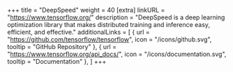 +++
title = "DeepSpeed"
weight = 40
[extra]
linkURL = "https://www.tensorflow.org/"
description = "DeepSpeed is a deep learning optimization library that makes distributed training and inference easy, efficient, and effective."
additionalLinks = [
  { url = "https://github.com/tensorflow/tensorflow", icon = "/icons/github.svg", tooltip = "GitHub Repository" },
  { url = "https://www.tensorflow.org/api_docs/", icon = "/icons/documentation.svg", tooltip = "Documentation" },
]
+++